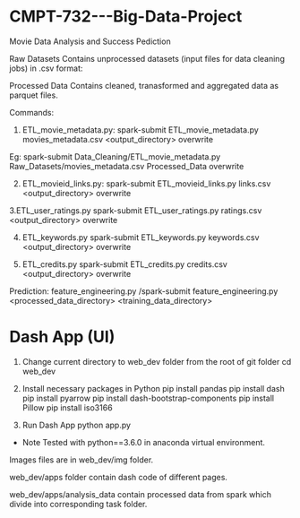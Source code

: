# CMPT-732---Big-Data-Project
Movie Data Analysis and Success Pediction

Raw Datasets
Contains unprocessed datasets (input files for data cleaning jobs) in .csv format:

Processed Data
Contains cleaned, tranasformed and aggregated data as parquet files.

Commands: 
1. ETL_movie_metadata.py:
spark-submit ETL_movie_metadata.py movies_metadata.csv <output_directory> overwrite 

Eg: spark-submit Data_Cleaning/ETL_movie_metadata.py Raw_Datasets/movies_metadata.csv Processed_Data overwrite

2. ETL_movieid_links.py:
spark-submit ETL_movieid_links.py links.csv <output_directory> overwrite 

3.ETL_user_ratings.py
spark-submit ETL_user_ratings.py ratings.csv <output_directory> overwrite

4. ETL_keywords.py
spark-submit ETL_keywords.py keywords.csv <output_directory> overwrite 

5. ETL_credits.py
spark-submit ETL_credits.py credits.csv <output_directory> overwrite

Prediction:
feature_engineering.py
/spark-submit feature_engineering.py <processed_data_directory> <training_data_directory>

# Dash App (UI)

1. Change current directory to web_dev folder from the root of git folder
cd web_dev

2. Install necessary packages in Python
pip install pandas
pip install dash
pip install pyarrow
pip install dash-bootstrap-components
pip install Pillow
pip install iso3166

3. Run Dash App
python app.py

* Note
Tested with python==3.6.0 in anaconda virtual environment.

Images files are in web_dev/img folder.

web_dev/apps folder contain dash code of different pages.

web_dev/apps/analysis_data contain processed data from spark which divide into corresponding task folder.